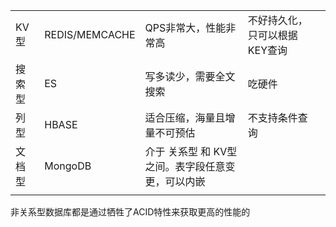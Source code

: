 
|     |                |                              |                   |     |
| :-- | :------------- | :--------------------------- | :---------------- | --- |
| KV型 | REDIS/MEMCACHE | QPS非常大，性能非常高                 | 不好持久化，只可以根据 KEY查询 |     |
| 搜索型 | ES             | 写多读少，需要全文搜索                  | 吃硬件               |     |
| 列型  | HBASE          | 适合压缩，海量且增量不可预估               | 不支持条件查询           |     |
| 文档型 | MongoDB        | 介于 关系型 和 KV型 之间。表字段任意变更，可以内嵌 |                   |     |
|     |                |                              |                   |     |

非关系型数据库都是通过牺牲了ACID特性来获取更高的性能的